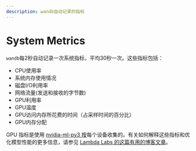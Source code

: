```yaml
---
description: wandb自动记录的指标
---
```


# System Metrics

 `wandb`每2秒自动记录一次系统指标，平均30秒一次。这些指标包括：

* CPU使用率
* 系统内存使用情况
* 磁盘I/O利用率
* 网络流量\(发送和接收的字节数\)
* GPU利用率
* GPU温度
* GPU访问内存所花费的时间（占采样时间的百分比）
* GPU内存分配

GPU 指标是使用 [nvidia-ml-py3 按](https://github.com/nicolargo/nvidia-ml-py3/blob/master/pynvml.py)每个设备收集的。有关如何解释这些指标和优化模型性能的更多信息，请参见 [Lambda Labs 的这篇有用的博客文章](https://lambdalabs.com/blog/weights-and-bias-gpu-cpu-utilization/)。

